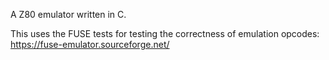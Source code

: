 A Z80 emulator written in C.

This uses the FUSE tests for testing the correctness of emulation opcodes:
https://fuse-emulator.sourceforge.net/
